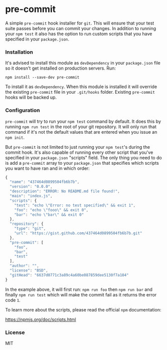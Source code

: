# pre-commit

A simple `pre-commit` hook installer for `git`. This will ensure that your
test suite passes before you can commit your changes. In addition to running
your `npm test` it also has the option to run custom scripts that you have
specified in your `package.json`.

### Installation

It's advised to install this module as `devDependency` in your `package.json`
file so it doesn't get installed on production servers. Run:

```
npm install --save-dev pre-commit
```

To install it as `devDependency`. When this module is installed it will override
the existing `pre-commit` file in your `.git/hooks` folder. Existing
`pre-commit` hooks will be backed up.

### Configuration

`pre-commit` will try to run your `npm test` command by default. It does this by
running `npm run test` in the root of your git repository. It will only run that
command if it's not the default values that are entered when you issue an `npm
init`.

But `pre-commit` is not limited to just running your `npm test`'s during the
commit hook. It's also capable of running every other script that you've
specified in your `package.json` "scripts" field. The only thing you need to do
is add a `pre-commit` array to your `package.json` that specifies which scripts
you want to have ran and in which order:

```js
{
  "name": "437464d0899504fb6b7b",
  "version": "0.0.0",
  "description": "ERROR: No README.md file found!",
  "main": "index.js",
  "scripts": {
    "test": "echo \"Error: no test specified\" && exit 1",
    "foo": "echo \"fooo\" && exit 0",
    "bar": "echo \"bar\" && exit 0"
  },
  "repository": {
    "type": "git",
    "url": "https://gist.github.com/437464d0899504fb6b7b.git"
  },
  "pre-commit": [
    "foo",
    "bar",
    "test"
  ],
  "author": "",
  "license": "BSD",
  "gitHead": "6637d0771c3a89c4a60be087859dee5130f7a104"
}
```

In the example above, it will first run: `npm run foo` then `npm run bar` and
finally `npm run test` which will make the commit fail as it returns the error
code `1`.

To learn more about the scripts, please read the official `npm` documentation:

https://npmjs.org/doc/scripts.html

### License

MIT
